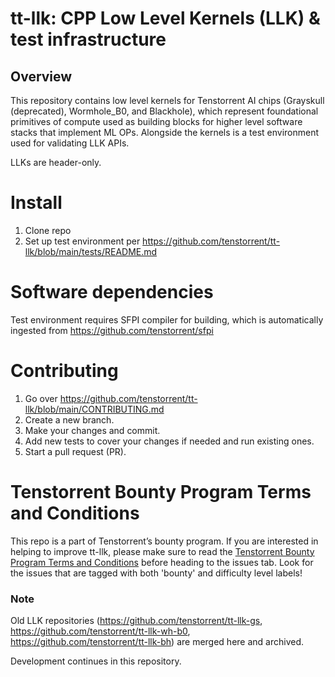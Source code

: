 # tt-llk: CPP Low Level Kernels (LLK) & test infrastructure #

## Overview
This repository contains low level kernels for Tenstorrent AI chips (Grayskull (deprecated), Wormhole_B0, and Blackhole), which represent foundational primitives of compute used as building blocks for higher level software stacks that implement ML OPs. Alongside the kernels is a test environment used for validating LLK APIs.

LLKs are header-only.

# Install
1. Clone repo
2. Set up test environment per https://github.com/tenstorrent/tt-llk/blob/main/tests/README.md

# Software dependencies
Test environment requires SFPI compiler for building, which is automatically ingested from https://github.com/tenstorrent/sfpi

# Contributing
1. Go over https://github.com/tenstorrent/tt-llk/blob/main/CONTRIBUTING.md
2. Create a new branch.
3. Make your changes and commit.
4. Add new tests to cover your changes if needed and run existing ones.
5. Start a pull request (PR).

# Tenstorrent Bounty Program Terms and Conditions
This repo is a part of Tenstorrent’s bounty program. If you are interested in helping to improve tt-llk, please make sure to read the [Tenstorrent Bounty Program Terms and Conditions](https://docs.tenstorrent.com/bounty_terms.html) before heading to the issues tab. Look for the issues that are tagged with both 'bounty' and difficulty level labels!

### Note
Old LLK repositories (https://github.com/tenstorrent/tt-llk-gs, https://github.com/tenstorrent/tt-llk-wh-b0, https://github.com/tenstorrent/tt-llk-bh) are merged here and archived.

Development continues in this repository.
